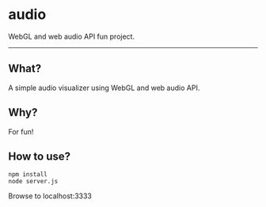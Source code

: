 audio
=====

WebGL and web audio API fun project.

---

## What?

A simple audio visualizer using WebGL and web audio API.


## Why?

For fun!


## How to use?
```
npm install
node server.js
```
Browse to localhost:3333